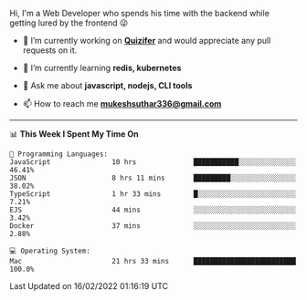 Hi, I'm a Web Developer who spends his time with the backend while getting lured by the frontend 😜

- 🔭 I’m currently working on **[Quizifer](https://github.com/SutharMukesh/Quizifer/)** and would appreciate any pull requests on it.

- 🌱 I’m currently learning **redis, kubernetes**

- 💬 Ask me about **javascript, nodejs, CLI tools**

- 📫 How to reach me **mukeshsuthar336@gmail.com**

---
<!--START_SECTION:waka-->
📊 **This Week I Spent My Time On** 

```text
💬 Programming Languages: 
JavaScript               10 hrs              ███████████░░░░░░░░░░░░░░   46.41% 
JSON                     8 hrs 11 mins       █████████░░░░░░░░░░░░░░░░   38.02% 
TypeScript               1 hr 33 mins        █░░░░░░░░░░░░░░░░░░░░░░░░   7.21% 
EJS                      44 mins             ░░░░░░░░░░░░░░░░░░░░░░░░░   3.42% 
Docker                   37 mins             ░░░░░░░░░░░░░░░░░░░░░░░░░   2.88%

💻 Operating System: 
Mac                      21 hrs 33 mins      █████████████████████████   100.0%

```


 Last Updated on 16/02/2022 01:16:19 UTC
<!--END_SECTION:waka-->
